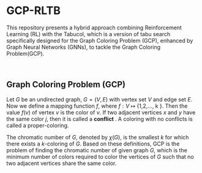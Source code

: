 # GCP-RLTB

This repository presents a hybrid approach combining Reinforcement Learning (RL) with the Tabucol, which is a version of tabu search specifically designed for the Graph Coloring Problem (GCP), enhanced by Graph Neural Networks (GNNs), to tackle the Graph Coloring Problem(GCP).

<br>

## Graph Coloring Problem (GCP)

Let $G$ be an undirected graph, $G=(V,E)$ with vertex set $V$ and edge set $E$. Now we define a mapping function $f$, where $f: V$ $\mapsto$ \{1,2,..., k \}. Then the value $f(v)$ of vertex $v$ is the color of $v$. If two adjacent vertices $x$ and $y$ have the same color $j$, then it is called a <strong> conflict </strong>. A coloring with no conflicts is called a proper-coloring. 

The chromatic number of $G$, denoted by $\chi(G)$, is the smallest $k$ for which there exists a $k$-coloring of $G$. Based on these definitions, GCP is the problem of finding the chromatic number of given graph $G$, which is the minimum number of colors required to color the vertices of $G$ such that no two adjacent vertices share the same color.


<br><br>
